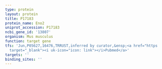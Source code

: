 ```yaml
---
type: protein
layout: protein
title: P17183
protein_name: Eno2
uniprot_accession: P17183
ncbi_gene_id: '13807'
organism: Mus musculus
function: target gene
tfs: 'Jun,P05627,16476,TRRUST,inferred by curator,&ensp;<a href="https://www.ncbi.nlm.nih.gov/pubmed/?term=15024071%5Buid%5D"
  target="_blank"><i uk-icon="icon: link"></i>Pubmed</a>'
targets: ''
binding_sites: ''
---
```

